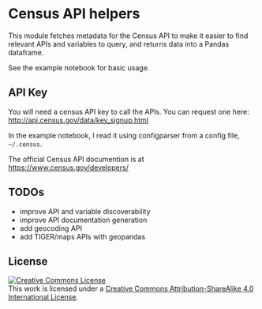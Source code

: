 # Census API helpers
This module fetches metadata for the Census API to make it easier to
find relevant APIs and variables to query, and returns data into a Pandas dataframe.

See the example notebook for basic usage.

## API Key
You will need a census API key to call the APIs.  You can request one here:  
  http://api.census.gov/data/key_signup.html

In the example notebook, I read it using configparser from a config file, `~/.census`.

The official Census API documention is at
  https://www.census.gov/developers/

## TODOs
* improve API and variable discoverability
* improve API documentation generation
* add geocoding API
* add TIGER/maps APIs with geopandas

## License
<a rel="license" href="http://creativecommons.org/licenses/by-sa/4.0/"><img alt="Creative Commons License" style="border-width:0" src="https://i.creativecommons.org/l/by-sa/4.0/88x31.png" /></a><br />This work is licensed under a <a rel="license" href="http://creativecommons.org/licenses/by-sa/4.0/">Creative Commons Attribution-ShareAlike 4.0 International License</a>.
